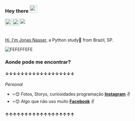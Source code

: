 ### Hey there <img src="https://media.giphy.com/media/hvRJCLFzcasrR4ia7z/giphy.gif" width="25px">



<a href="https://www.linkedin.com/in/jonas-nasser-959b281a3/">
  <img align="left" alt="jonasnasser LinkdeIN" width="22px" src="https://cdn.jsdelivr.net/npm/simple-icons@v3/icons/linkedin.svg" />
</a>

<a href="https://www.instagram.com/ojonasnasser/">
  <img align="left" alt="ojonasnasser Instagram" width="22px" src="https://cdn.jsdelivr.net/npm/simple-icons@v3/icons/instagram.svg" />


![](https://visitor-badge.glitch.me/badge?page_id=jonasnasser)

<br />

Hi, I'm [Jonas Nasser](https://www.linkedin.com/in/jonas-nasser-959b281a3/), a Python study🐍 from Brazil, SP.





![FEFEFFEFE](https://twilio-cms-prod.s3.amazonaws.com/images/header.width-808.gif)







### Aonde pode me encontrar?
#### ↓↓↓↓↓↓↓↓↓↓↓↓↓↓↓↓↓↓
_Personal_

* :star::blush: Fotos, Storys, curiosidades programação **[Instagram](https://www.instagram.com/ojonasnasser)** :v:
* :star::blush: Algo que não uso muito **[Facebook](https://www.facebook.com/jonas.nasser.5/)** :v:

#### ↑↑↑↑↑↑↑↑↑↑↑↑↑↑↑↑↑↑
